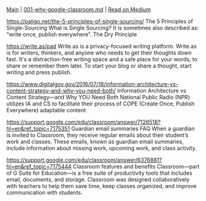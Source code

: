 [Main](./readme.md) | [001-why-google-classroom.md](001-why-google-classroom.md) | [Read on Medium](https://medium.com/designed-classroom/why-i-use-google-classroom-b2a987de6536)


https://paligo.net/the-5-principles-of-single-sourcing/
The 5 Principles of Single-Sourcing
What is Single Sourcing?  It is sometimes also described as: “write once, publish everywhere”.
The Dry Principle

https://write.as/pad
Write.as is a privacy-focused writing platform.  Write.as is for writers, thinkers, and anyone who needs to get their thoughts down fast. It's a distraction-free writing space and a safe place for your words, to share or remember them later. To start your blog or share a thought, start writing and press publish.

https://www.digitalgov.gov/2016/07/18/information-architecture-vs-content-strategy-and-why-you-need-both/
Information Architecture vs Content Strategy—and Why YOU Need Both
National Public Radio (NPR) utilizes IA and CS to facilitate their process of COPE (Create Once, Publish Everywhere) adaptable content

https://support.google.com/edu/classroom/answer/7126518?hl=en&ref_topic=7175351
Guardian email summaries FAQ
When a guardian is invited to Classroom, they receive regular emails about their student’s work and classes. These emails, known as guardian email summaries, include information about missing work, upcoming work, and class activity. 

https://support.google.com/edu/classroom/answer/6376881?hl=en&ref_topic=7175444
Classroom features and benefits
Classroom—part of G Suite for Education—is a free suite of productivity tools that includes email, documents, and storage. Classroom was designed collaboratively with teachers to help them save time, keep classes organized, and improve communication with students.
